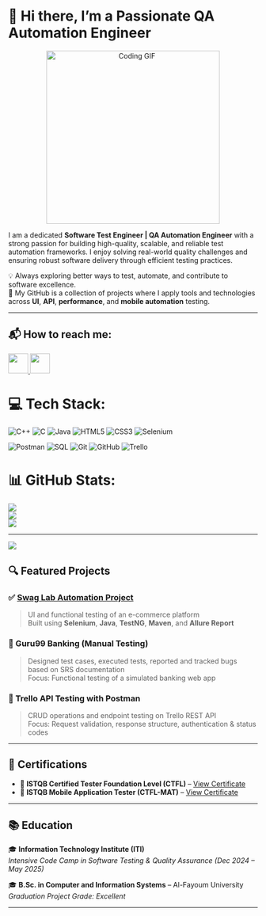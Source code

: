 # 👋 Hi there, I’m a Passionate QA Automation Engineer


<p align="center">
  <img src="https://media2.giphy.com/media/v1.Y2lkPTc5MGI3NjExem9lZWlxcHAwdnh2MGZ5ZW9ucWV0ajdua2gyZTljMDBnNWI5eHBmZyZlcD12MV9pbnRlcm5hbF9naWZfYnlfaWQmY3Q9Zw/jBOOXxSJfG8kqMxT11/giphy.gif" width="350"alt="Coding GIF">
</p>




I am a dedicated **Software Test Engineer | QA Automation Engineer** with a strong passion for building high-quality, scalable, and reliable test automation frameworks. I enjoy solving real-world quality challenges and ensuring robust software delivery through efficient testing practices.

💡 Always exploring better ways to test, automate, and contribute to software excellence.  
🚀 My GitHub is a collection of projects where I apply tools and technologies across **UI**, **API**, **performance**, and **mobile automation** testing.

---


<h2>📬 How to reach me:</h2>

<p align="left">
  <a href="https://www.linkedin.com/in/osamaragab1/" target="_blank">
    <img src="https://img.shields.io/badge/LinkedIn-%230077B5.svg?&style=for-the-badge&logo=linkedin&logoColor=white" height="40"/>
  </a>
  <a href="mailto:osamaragab880@gmail.com">
    <img src="https://img.shields.io/badge/Gmail-D14836.svg?&style=for-the-badge&logo=gmail&logoColor=white" height="40"/>
  </a>
</p>


# 💻 Tech Stack:

![C++](https://img.shields.io/badge/c++-%2300599C.svg?style=for-the-badge&logo=c%2B%2B&logoColor=white)
![C](https://img.shields.io/badge/c-%2300599C.svg?style=for-the-badge&logo=c&logoColor=white)
![Java](https://img.shields.io/badge/java-%23ED8B00.svg?style=for-the-badge&logo=openjdk&logoColor=white)
![HTML5](https://img.shields.io/badge/HTML5-E34F26?style=for-the-badge&logo=html5&logoColor=white)
![CSS3](https://img.shields.io/badge/CSS3-1572B6?style=for-the-badge&logo=css3&logoColor=white)
![Selenium](https://img.shields.io/badge/Selenium-43B02A?style=for-the-badge&logo=selenium&logoColor=white)


![Postman](https://img.shields.io/badge/Postman-FF6C37?style=for-the-badge&logo=postman&logoColor=white) 
![SQL](https://img.shields.io/badge/SQL-4479A1?style=for-the-badge&logo=postgresql&logoColor=white)
![Git](https://img.shields.io/badge/git-%23F05033.svg?style=for-the-badge&logo=git&logoColor=white) 
![GitHub](https://img.shields.io/badge/GitHub-181717?style=for-the-badge&logo=github&logoColor=white)
![Trello](https://img.shields.io/badge/Trello-%23026AA7.svg?style=for-the-badge&logo=Trello&logoColor=white) 



# 📊 GitHub Stats:
![](https://github-readme-stats.vercel.app/api?username=OSAMARAGAB1&theme=tokyonight&hide_border=false&include_all_commits=false&count_private=false)<br/>
![](https://nirzak-streak-stats.vercel.app/?user=OSAMARAGAB1&theme=tokyonight&hide_border=false)<br/>
![](https://github-readme-stats.vercel.app/api/top-langs/?username=OSAMARAGAB1&theme=tokyonight&hide_border=false&include_all_commits=false&count_private=false&layout=compact)

---
[![](https://visitcount.itsvg.in/api?id=OSAMARAGAB1&icon=0&color=0)](https://visitcount.itsvg.in)

<!-- Proudly created with GPRM ( https://gprm.itsvg.in ) -->
## 🔍 Featured Projects

### ✅ [Swag Lab Automation Project](https://github.com/OSAMARAGAB1/Swag-Lab-Project)
> UI and functional testing of an e-commerce platform  
> Built using **Selenium**, **Java**, **TestNG**, **Maven**, and **Allure Report**

### 🔧 Guru99 Banking (Manual Testing)
> Designed test cases, executed tests, reported and tracked bugs based on SRS documentation  
> Focus: Functional testing of a simulated banking web app

### 🔁 Trello API Testing with Postman
> CRUD operations and endpoint testing on Trello REST API  
> Focus: Request validation, response structure, authentication & status codes

---

## 📜 Certifications

- 📌 **ISTQB Certified Tester Foundation Level (CTFL)** – [View Certificate](http://scr.istqb.org/?number=240722052)
- 📌 **ISTQB Mobile Application Tester (CTFL-MAT)** – [View Certificate](http://scr.istqb.org/?number=250319011)

---

## 📚 Education

🎓 **Information Technology Institute (ITI)**  
*Intensive Code Camp in Software Testing & Quality Assurance (Dec 2024 – May 2025)*

🎓 **B.Sc. in Computer and Information Systems** – Al-Fayoum University  
*Graduation Project Grade: Excellent*

---

